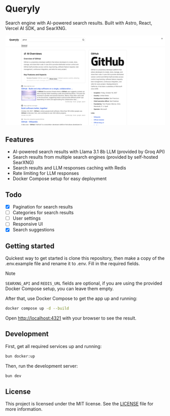 # Queryly

Search engine with AI-powered search results. Built with Astro, React, Vercel AI SDK, and SearXNG.

![Queryly search results page](docs/search-results.png)

## Features

- AI-powered search results with Llama 3.1 8b LLM (provided by Groq API)
- Search results from multiple search engines (provided by self-hosted SearXNG)
- Search results and LLM responses caching with Redis
- Rate limiting for LLM responses
- Docker Compose setup for easy deployment

## Todo

- [x] Pagination for search results
- [ ] Categories for search results
- [ ] User settings
- [ ] Responsive UI
- [x] Search suggestions

## Getting started

Quickest way to get started is clone this repository, then make a copy of the .env.example file and rename it to .env. Fill in the required fields.

> [!NOTE]
> `SEARXNG_API` and `REDIS_URL` fields are optional, if you are using the provided Docker Compose setup, you can leave them empty.

After that, use Docker Compose to get the app up and running:

```bash
docker compose up -d --build
```

Open [http://localhost:4321](http://localhost:4321) with your browser to see the result.

## Development

First, get all required services up and running:

```bash
bun docker:up
```

Then, run the development server:

```bash
bun dev
```

## License

This project is licensed under the MIT license. See the [LICENSE](LICENSE) file for more information.
